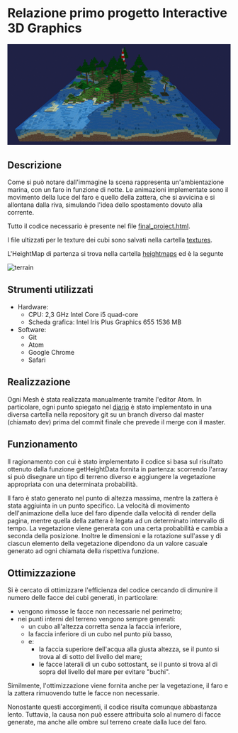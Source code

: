# Relazione primo progetto Interactive 3D Graphics

![final](screenshots/final.gif)

## Descrizione
Come si può notare dall'immagine la scena rappresenta un'ambientazione marina, con un faro in funzione di notte. Le animazioni implementate sono il movimento della luce del faro e quello della zattera, che si avvicina e si allontana dalla riva, simulando l'idea dello spostamento dovuto alla corrente.

Tutto il codice necessario è presente nel file [final_project.html](final_project.html).

I file ultizzati per le texture dei cubi sono salvati nella cartella [textures](textures).

L'HeightMap di partenza si trova nella cartella [heightmaps](heightmaps) ed è la segunte

![terrain](heightmaps/terrain.png)



## Strumenti utilizzati
- Hardware:
  - CPU: 2,3 GHz Intel Core i5 quad-core
  - Scheda grafica: Intel Iris Plus Graphics 655 1536 MB
- Software:
  - Git
  - Atom
  - Google Chrome
  - Safari


## Realizzazione
Ogni Mesh è stata realizzata manualmente tramite l'editor Atom. In particolare, ogni punto spiegato nel [diario](journal.md) è stato implementato in una diversa cartella nella repository git su un branch diverso dal master (chiamato dev) prima del commit finale che prevede il merge con il master.


## Funzionamento
Il ragionamento con cui è stato implementato il codice si basa sul risultato ottenuto dalla funzione getHeightData fornita in partenza: scorrendo l'array si può disegnare un tipo di terreno diverso e aggiungere la vegetazione appropriata con una determinata probabilità.

Il faro è stato generato nel punto di altezza massima, mentre la zattera è stata aggiuinta in un punto specifico.
La velocità di movimento dell'animazione della luce del faro dipende dalla velocità di render della pagina, mentre quella della zattera è legata ad un determinato intervallo di tempo.
La vegetazione viene generata con una certa probabilità e cambia a seconda della posizione. Inoltre le dimensioni e la rotazione sull'asse y di ciascun elemento della vegetazione dipendono da un valore casuale generato ad ogni chiamata della rispettiva funzione.


## Ottimizzazione
Si è cercato di ottimizzare l'efficienza del codice cercando di dimunire il numero delle facce dei cubi generati, in particolare:
- vengono rimosse le facce non necessarie nel perimetro;
- nei punti interni del terreno vengono sempre generati:
  - un cubo all'altezza corretta senza la faccia inferiore,
  - la faccia inferiore di un cubo nel punto più basso,
  - e:
    - la faccia superiore dell'acqua alla giusta altezza, se il punto si trova al di sotto del livello del mare;
    - le facce laterali di un cubo sottostant, se il punto si trova al di sopra del livello del mare per evitare "buchi".

Similmente, l'ottimizzazione viene fornita anche per la vegetazione, il faro e la zattera rimuovendo tutte le facce non necessarie.

Nonostante questi accorgimenti, il codice risulta comunque abbastanza lento. Tuttavia, la causa non può essere attribuita solo al numero di facce generate, ma anche alle ombre sul terreno create dalla luce del faro.
